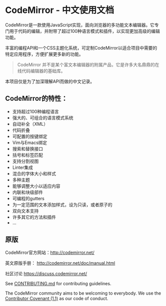 # CodeMirror - 中文使用文档


CodeMirror是一款使用JavaScript实现，面向浏览器的多功能文本编辑器。它专门用于代码的编辑，并附带了超过100种语言模式和插件，以实现更加高级的编辑功能。

丰富的编程API和一个CSS主题化系统，可定制CodeMirror以适合项目中需要的特定应用程序，方便扩展更多新的功能。

> CodeMirror 并不是某个富文本编辑器的附属产品，它是许多大名鼎鼎的在线代码编辑器的基础库。



本项目仅是为了加深理解API而做的中文记录。



## CodeMirror的特性：

- 支持超过100种编程语言
- 强大的、可组合的语言模式系统
- 自动补全（XML）
- 代码折叠
- 可配置的按键绑定
- Vim与Emacs绑定
- 搜索和替换接口
- 括号和标签匹配
- 支持分割视图
- Linter集成
- 混合的字体大小和样式
- 多种主题
- 能够调整大小以适应内容
- 内联和块级部件
- 可编程的gutters
- 为一定范围的文本添加样式，设为只读，或者原子的
- 双向文本支持
- 许多其它的方法和插件
- ...



## 原版

CodeMirror官方网站：http://codemirror.net/

英文原版手册： http://codemirror.net/doc/manual.html

社区讨论  https://discuss.codemirror.net/

See
[CONTRIBUTING.md](https://github.com/codemirror/CodeMirror/blob/master/CONTRIBUTING.md)
for contributing guidelines.

The CodeMirror community aims to be welcoming to everybody. We use the
[Contributor Covenant
(1.1)](http://contributor-covenant.org/version/1/1/0/) as our code of
conduct.
